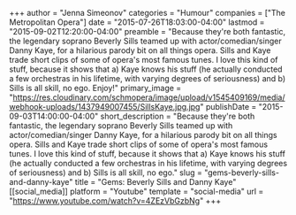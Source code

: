+++
author = "Jenna Simeonov"
categories = "Humour"
companies = ["The Metropolitan Opera"]
date = "2015-07-26T18:03:00-04:00"
lastmod = "2015-09-02T12:20:00-04:00"
preamble = "Because they're both fantastic, the legendary soprano Beverly Sills teamed up with actor/comedian/singer Danny Kaye, for a hilarious parody bit on all things opera. Sills and Kaye trade short clips of some of opera's most famous tunes. I love this kind of stuff, because it shows that a) Kaye knows his stuff (he actually conducted a few orchestras in his lifetime, with varying degrees of seriousness) and b) Sills is all skill, no ego. Enjoy!"
primary_image = "https://res.cloudinary.com/schmopera/image/upload/v1545409169/media/webhook-uploads/1437949007455/SillsKaye.jpg.jpg"
publishDate = "2015-09-03T14:00:00-04:00"
short_description = "Because they&#039;re both fantastic, the legendary soprano Beverly Sills teamed up with actor/comedian/singer Danny Kaye, for a hilarious parody bit on all things opera. Sills and Kaye trade short clips of some of opera&#039;s most famous tunes. I love this kind of stuff, because it shows that a) Kaye knows his stuff (he actually conducted a few orchestras in his lifetime, with varying degrees of seriousness) and b) Sills is all skill, no ego."
slug = "gems-beverly-sills-and-danny-kaye"
title = "Gems: Beverly Sills and Danny Kaye"
[[social_media]]
platform = "Youtube"
template = "social-media"
url = "https://www.youtube.com/watch?v=4ZEzVbGzbNg"
+++


